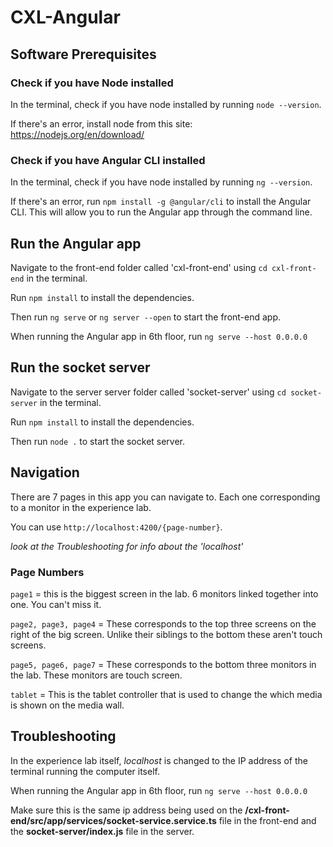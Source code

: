 # CXL-Angular

## Software Prerequisites

### Check if you have Node installed

In the terminal, check if you have node installed by running `node --version`.

If there's an error, install node from this site: <https://nodejs.org/en/download/>

### Check if you have Angular CLI installed

In the terminal, check if you have node installed by running `ng --version`.

If there's an error, run `npm install -g @angular/cli` to install the Angular CLI.
This will allow you to run the Angular app through the command line.

## Run the Angular app

Navigate to the front-end folder called 'cxl-front-end' using `cd cxl-front-end` in the terminal.

Run `npm install` to install the dependencies.

Then run `ng serve` or `ng server --open` to start the front-end app.

When running the Angular app in 6th floor, run `ng serve --host 0.0.0.0`

## Run the socket server

Navigate to the server server folder called 'socket-server' using `cd socket-server` in the terminal.

Run `npm install` to install the dependencies.

Then run `node .` to start the socket server.

## Navigation

There are 7 pages in this app you can navigate to. Each one corresponding to a monitor in the experience lab.

You can use `http://localhost:4200/{page-number}`.


_look at the Troubleshooting for info about the 'localhost'_

### Page Numbers

`page1` = this is the biggest screen in the lab. 6 monitors linked together into one. You can't miss it.

`page2, page3, page4` = These corresponds to the top three screens on the right of the big screen. Unlike their siblings to the bottom these aren't touch screens.

`page5, page6, page7` = These corresponds to the bottom three monitors in the lab. These monitors are touch screen.

`tablet` = This is the tablet controller that is used to change the which media is shown on the media wall. 

## Troubleshooting

In the experience lab itself, _localhost_ is changed to the IP address of the terminal running the computer itself.

When running the Angular app in 6th floor, run `ng serve --host 0.0.0.0`

Make sure this is the same ip address being used on the **/cxl-front-end/src/app/services/socket-service.service.ts** file in the front-end and the **socket-server/index.js** file in the server.
